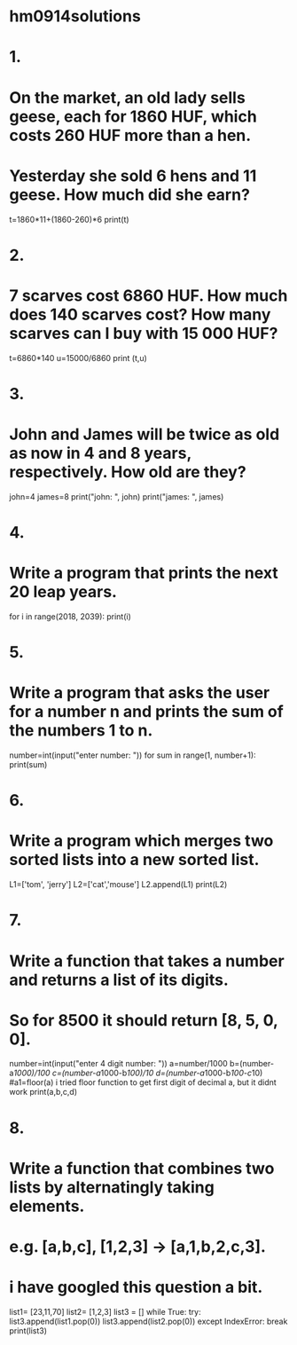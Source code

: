# hm0914solutions
# 1.
# On the market, an old lady sells geese, each for 1860 HUF, which costs 260 HUF more than a hen.
# Yesterday she sold 6 hens and 11 geese. How much did she earn?
t=1860*11+(1860-260)*6
print(t)
# 2.
# 7 scarves cost 6860 HUF. How much does 140 scarves cost? How many scarves can I buy with 15 000 HUF?
t=6860*140
u=15000/6860
print (t,u)
# 3.
# John and James will be twice as old as now in 4 and 8 years, respectively. How old are they?
john=4
james=8
print("john: ", john)
print("james: ", james)
# 4.
# Write a program that prints the next 20 leap years.
for i in range(2018, 2039):
    print(i)
# 5.
# Write a program that asks the user for a number n and prints the sum of the numbers 1 to n.
number=int(input("enter number: "))
for sum in range(1, number+1):
    print(sum)
# 6.
# Write a program which merges two sorted lists into a new sorted list.
L1=['tom', 'jerry']
L2=['cat','mouse']
L2.append(L1)
print(L2)

# 7.
# Write a function that takes a number and returns a list of its digits.
# So for 8500 it should return [8, 5, 0, 0].
number=int(input("enter 4 digit number: "))
a=number/1000
b=(number-a*1000)/100
c=(number-a*1000-b*100)/10
d=(number-a*1000-b*100-c*10)
#a1=floor(a) i tried floor function to get first digit of decimal a, but it didnt work
print(a,b,c,d)


# 8.
# Write a function that combines two lists by alternatingly taking elements.
# e.g. [a,b,c], [1,2,3] → [a,1,b,2,c,3].
# i have googled this question a bit.
list1= [23,11,70]
list2= [1,2,3]
list3 = []
while True:
    try:
        list3.append(list1.pop(0))
        list3.append(list2.pop(0))
    except IndexError:
        break
print(list3)
